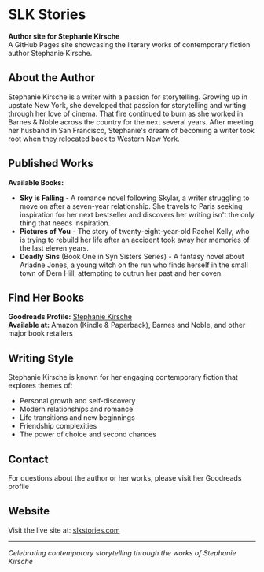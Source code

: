 # SLK Stories

**Author site for Stephanie Kirsche**  
A GitHub Pages site showcasing the literary works of contemporary fiction author Stephanie Kirsche.

## About the Author

Stephanie Kirsche is a writer with a passion for storytelling. Growing up in upstate New York, she developed that passion for storytelling and writing through her love of cinema. That fire continued to burn as she worked in Barnes & Noble across the country for the next several years. After meeting her husband in San Francisco, Stephanie's dream of becoming a writer took root when they relocated back to Western New York.

## Published Works

**Available Books:**
- **Sky is Falling** - A romance novel following Skylar, a writer struggling to move on after a seven-year relationship. She travels to Paris seeking inspiration for her next bestseller and discovers her writing isn't the only thing that needs inspiration.
- **Pictures of You** - The story of twenty-eight-year-old Rachel Kelly, who is trying to rebuild her life after an accident took away her memories of the last eleven years.
- **Deadly Sins** (Book One in Syn Sisters Series) - A fantasy novel about Ariadne Jones, a young witch on the run who finds herself in the small town of Dern Hill, attempting to outrun her past and her coven.

## Find Her Books

**Goodreads Profile:** [Stephanie Kirsche](https://www.goodreads.com/author/show/29663187.Stephanie_Kirsche)  
**Available at:** Amazon (Kindle & Paperback), Barnes and Noble, and other major book retailers

## Writing Style

Stephanie Kirsche is known for her engaging contemporary fiction that explores themes of:
- Personal growth and self-discovery
- Modern relationships and romance
- Life transitions and new beginnings
- Friendship complexities
- The power of choice and second chances

## Contact

For questions about the author or her works, please visit her Goodreads profile

## Website

Visit the live site at: [slkstories.com](https://slkstories.com)

---

*Celebrating contemporary storytelling through the works of Stephanie Kirsche*
